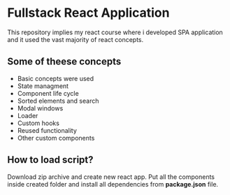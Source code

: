 # Fullstack React Application

This repository implies my react course where i developed SPA application and it used the vast majority of react concepts.

## Some of theese concepts
* Basic concepts were used
* State managment
* Component life cycle
* Sorted elements and search
* Modal windows
* Loader
* Custom hooks
* Reused functionality
* Other custom components

## How to load script?

Download zip archive and create new react app. Put all the components inside created folder and install all dependencies from **package.json** file.
